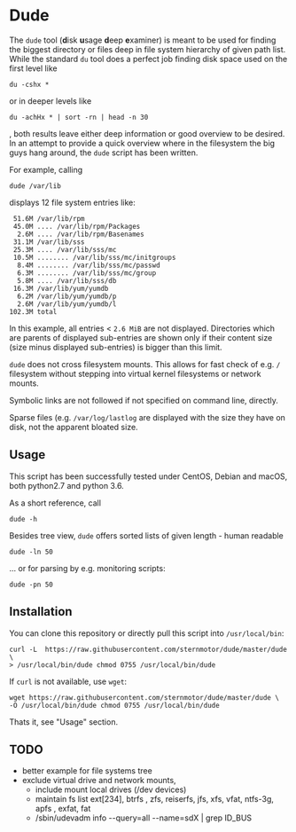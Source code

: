 Dude
====

The `dude` tool (**d**isk **u**sage **d**eep **e**xaminer) is meant to be used
for finding the biggest directory or files deep in file system hierarchy
of given path list.  While the standard `du` tool does a perfect job finding
disk space used on the first level like

    du -cshx *

or in deeper levels like

    du -achHx * | sort -rn | head -n 30

, both results leave either deep information or good overview to be desired. In
an attempt to provide a quick overview where in the filesystem the big guys
hang around, the `dude`  script has been written. 

For example, calling

    dude /var/lib

displays 12 file system entries like:

     51.6M /var/lib/rpm
     45.0M .... /var/lib/rpm/Packages
      2.6M .... /var/lib/rpm/Basenames
     31.1M /var/lib/sss
     25.3M .... /var/lib/sss/mc
     10.5M ........ /var/lib/sss/mc/initgroups
      8.4M ........ /var/lib/sss/mc/passwd
      6.3M ........ /var/lib/sss/mc/group
      5.8M .... /var/lib/sss/db
     16.3M /var/lib/yum/yumdb
      6.2M /var/lib/yum/yumdb/p
      2.6M /var/lib/yum/yumdb/l
    102.3M total

In this example, all entries < `2.6 MiB` are not displayed. Directories which
are parents of displayed sub-entries are shown only if their content size (size
minus displayed sub-entries) is bigger than this limit. 


`dude` does not cross filesystem mounts. This allows for fast check of e.g. `/`
filesystem without stepping into virtual kernel filesystems or network mounts.

Symbolic links are not followed if not specified on command line, directly.

Sparse files (e.g. `/var/log/lastlog` are displayed with the size they have on
disk, not the apparent bloated size.
    

Usage
-----

This script has been successfully tested under CentOS, Debian and macOS, both
python2.7 and python 3.6.

As a short reference, call 

    dude -h

Besides tree view, `dude` offers sorted lists of given length - human readable 

    dude -ln 50 

... or for parsing by e.g. monitoring scripts:

    dude -pn 50


Installation
------------

You can clone this repository or directly pull this script into
`/usr/local/bin`:

    curl -L  https://raw.githubusercontent.com/sternmotor/dude/master/dude \
    > /usr/local/bin/dude chmod 0755 /usr/local/bin/dude

If `curl` is not available, use `wget`:

    wget https://raw.githubusercontent.com/sternmotor/dude/master/dude \
    -O /usr/local/bin/dude chmod 0755 /usr/local/bin/dude

Thats it, see "Usage" section.


TODO
----
* better example for file systems tree
* exclude virtual drive and network mounts, 
    * include mount local drives (/dev devices)
    * maintain fs list ext[234], btrfs , zfs, reiserfs, jfs, xfs, vfat, ntfs-3g, apfs , exfat, fat
    * /sbin/udevadm info --query=all --name=sdX | grep ID_BUS
